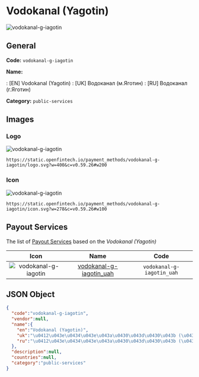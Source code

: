 
# Vodokanal (Yagotin) 
![vodokanal-g-iagotin](https://static.openfintech.io/payment_methods/vodokanal-g-iagotin/logo.svg?w=400&c=v0.59.26#w200)  

## General 
**Code:** `vodokanal-g-iagotin` 
 
**Name:** 
 
:	[EN] Vodokanal (Yagotin) 
:	[UK] Водоканал (м.Яготин) 
:	[RU] Водоканал (г.Яготин) 
 
**Category:** `public-services` 
 

## Images 

### Logo 
![vodokanal-g-iagotin](https://static.openfintech.io/payment_methods/vodokanal-g-iagotin/logo.svg?w=400&c=v0.59.26#w200)  

```
https://static.openfintech.io/payment_methods/vodokanal-g-iagotin/logo.svg?w=400&c=v0.59.26#w200
```  

### Icon 
![vodokanal-g-iagotin](https://static.openfintech.io/payment_methods/vodokanal-g-iagotin/icon.svg?w=278&c=v0.59.26#w100)  

```
https://static.openfintech.io/payment_methods/vodokanal-g-iagotin/icon.svg?w=278&c=v0.59.26#w100
```  

## Payout Services 
 
The list of [Payout Services](/payout-services/) based on the _Vodokanal (Yagotin)_ 

|Icon|Name|Code| 
|:---:|:---:|:---:| 
|![vodokanal-g-iagotin](https://static.openfintech.io/payout_methods/vodokanal-g-iagotin/icon.png?w=278&c=v0.59.26#w40) |[vodokanal-g-iagotin_uah](/payout-services/vodokanal-g-iagotin_uah/)|`vodokanal-g-iagotin_uah`| 
 

## JSON Object 

```json
{
  "code":"vodokanal-g-iagotin",
  "vendor":null,
  "name":{
    "en":"Vodokanal (Yagotin)",
    "uk":"\u0412\u043e\u0434\u043e\u043a\u0430\u043d\u0430\u043b (\u043c.\u042f\u0433\u043e\u0442\u0438\u043d)",
    "ru":"\u0412\u043e\u0434\u043e\u043a\u0430\u043d\u0430\u043b (\u0433.\u042f\u0433\u043e\u0442\u0438\u043d)"
  },
  "description":null,
  "countries":null,
  "category":"public-services"
}
```  
